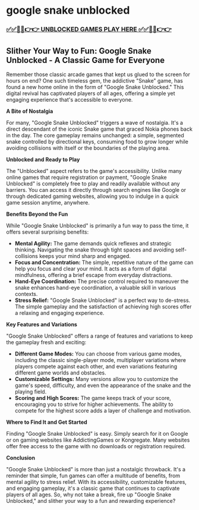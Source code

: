 # google snake unblocked

### [✅✅🔴🔴👉👉 UNBLOCKED GAMES PLAY HERE ✅✅🔴🔴👉👉](https://topstoryindia.com)

## Slither Your Way to Fun: Google Snake Unblocked - A Classic Game for Everyone

Remember those classic arcade games that kept us glued to the screen for hours on end? One such timeless gem, the addictive "Snake" game, has found a new home online in the form of "Google Snake Unblocked." This digital revival has captivated players of all ages, offering a simple yet engaging experience that's accessible to everyone.

**A Bite of Nostalgia**

For many, "Google Snake Unblocked" triggers a wave of nostalgia. It's a direct descendant of the iconic Snake game that graced Nokia phones back in the day. The core gameplay remains unchanged: a simple, segmented snake controlled by directional keys, consuming food to grow longer while avoiding collisions with itself or the boundaries of the playing area.

**Unblocked and Ready to Play**

The "Unblocked" aspect refers to the game's accessibility. Unlike many online games that require registration or payment, "Google Snake Unblocked" is completely free to play and readily available without any barriers. You can access it directly through search engines like Google or through dedicated gaming websites, allowing you to indulge in a quick game session anytime, anywhere.

**Benefits Beyond the Fun**

While "Google Snake Unblocked" is primarily a fun way to pass the time, it offers several surprising benefits:

* **Mental Agility:** The game demands quick reflexes and strategic thinking. Navigating the snake through tight spaces and avoiding self-collisions keeps your mind sharp and engaged.
* **Focus and Concentration:** The simple, repetitive nature of the game can help you focus and clear your mind. It acts as a form of digital mindfulness, offering a brief escape from everyday distractions.
* **Hand-Eye Coordination:** The precise control required to maneuver the snake enhances hand-eye coordination, a valuable skill in various contexts.
* **Stress Relief:** "Google Snake Unblocked" is a perfect way to de-stress. The simple gameplay and the satisfaction of achieving high scores offer a relaxing and engaging experience.

**Key Features and Variations**

"Google Snake Unblocked" offers a range of features and variations to keep the gameplay fresh and exciting:

* **Different Game Modes:** You can choose from various game modes, including the classic single-player mode, multiplayer variations where players compete against each other, and even variations featuring different game worlds and obstacles.
* **Customizable Settings:**  Many versions allow you to customize the game's speed, difficulty, and even the appearance of the snake and the playing field.
* **Scoring and High Scores:** The game keeps track of your score, encouraging you to strive for higher achievements. The ability to compete for the highest score adds a layer of challenge and motivation.

**Where to Find It and Get Started**

Finding "Google Snake Unblocked" is easy. Simply search for it on Google or on gaming websites like AddictingGames or Kongregate. Many websites offer free access to the game with no downloads or registration required.

**Conclusion**

"Google Snake Unblocked" is more than just a nostalgic throwback. It's a reminder that simple, fun games can offer a multitude of benefits, from mental agility to stress relief. With its accessibility, customizable features, and engaging gameplay, it's a classic game that continues to captivate players of all ages. So, why not take a break, fire up "Google Snake Unblocked," and slither your way to a fun and rewarding experience? 

